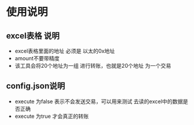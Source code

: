 # 使用说明
## excel表格 说明
* excel表格里面的地址 必须是 以太的0x地址
* amount不要带精度
* 该工具会将20个地址为一组  进行转账，也就是20个地址 为一个交易

## config.json说明

* execute  为false 表示不会发送交易，可以用来测试 去读的excel中的数据是否正确
* execute 为true   才会真正的转账

